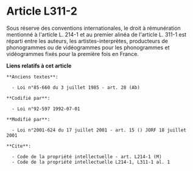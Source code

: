 # Article L311-2

Sous réserve des conventions internationales, le droit à rémunération mentionné à l'article L. 214-1 et au premier alinéa de
l'article L. 311-1 est réparti entre les auteurs, les artistes-interprètes, producteurs de phonogrammes ou de vidéogrammes
pour les phonogrammes et vidéogrammes fixés pour la première fois en France.

**Liens relatifs à cet article**

	**Anciens textes**:

	  - Loi n°85-660 du 3 juillet 1985 - art. 28 (Ab)

	**Codifié par**:

	  - Loi n°92-597 1992-07-01

	**Modifié par**:

	  - Loi n°2001-624 du 17 juillet 2001 - art. 15 () JORF 18 juillet 2001

	**Cite**:

	  - Code de la propriété intellectuelle - art. L214-1 (M)
	  - Code de la propriété intellectuelle L214-1, L311-1 al. 1
